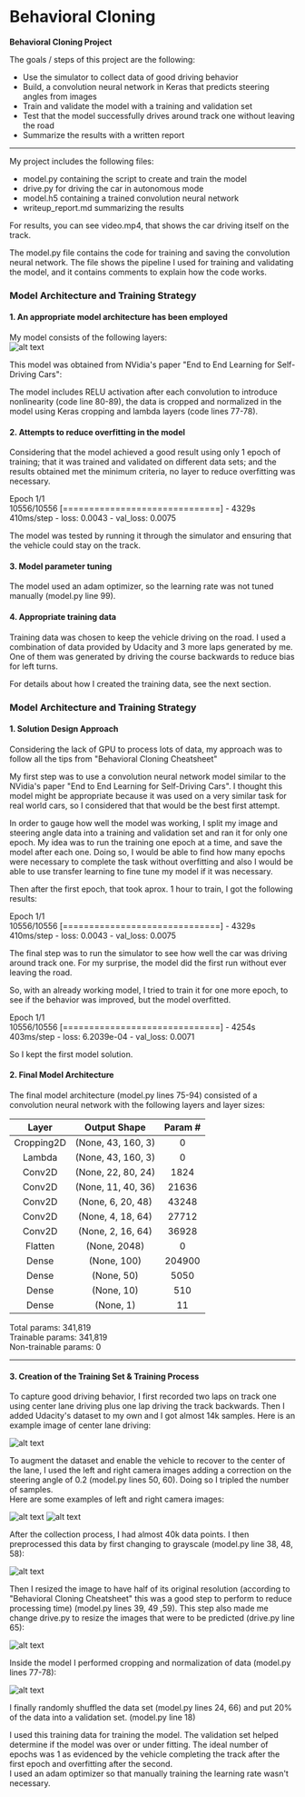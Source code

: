 # **Behavioral Cloning** 

**Behavioral Cloning Project**

The goals / steps of this project are the following:
* Use the simulator to collect data of good driving behavior
* Build, a convolution neural network in Keras that predicts steering angles from images
* Train and validate the model with a training and validation set
* Test that the model successfully drives around track one without leaving the road
* Summarize the results with a written report


[//]: # (Image References)

[image1]: ./writeup-images/CNN.png "NVidia CNN"
[image2]: ./writeup-images/center.jpg "Center Image"
[image3]: ./writeup-images/left.jpg "Left Image"
[image4]: ./writeup-images/right.jpg "Right Image"
[image5]: ./writeup-images/center_gray.jpg "Gray Image"
[image6]: ./writeup-images/center_res.jpg "LowRes Image"
[image7]: ./writeup-images/center_crop.jpg "Crop Image"


---

My project includes the following files:
* model.py containing the script to create and train the model
* drive.py for driving the car in autonomous mode
* model.h5 containing a trained convolution neural network 
* writeup_report.md summarizing the results

For results, you can see video.mp4, that shows the car driving itself on the track.

The model.py file contains the code for training and saving the convolution neural network. The file shows the pipeline I used for training and validating the model, and it contains comments to explain how the code works.

### Model Architecture and Training Strategy

#### 1. An appropriate model architecture has been employed

My model consists of the following layers:  
![alt text][image1]

This model was obtained from NVidia's paper "End to End Learning for Self-Driving Cars":

The model includes RELU activation after each convolution to introduce nonlinearity (code line 80-89), the data is cropped and normalized in the model using Keras cropping and lambda layers (code lines 77-78). 

#### 2. Attempts to reduce overfitting in the model

Considering that the model achieved a good result using only 1 epoch of training; that it was trained and validated on different data sets; and the results obtained met the minimum criteria, no layer to reduce overfitting was necessary.

Epoch 1/1  
10556/10556 [==============================] - 4329s 410ms/step - loss: 0.0043 - val_loss: 0.0075  

The model was tested by running it through the simulator and ensuring that the vehicle could stay on the track.

#### 3. Model parameter tuning
The model used an adam optimizer, so the learning rate was not tuned manually (model.py line 99).

#### 4. Appropriate training data

Training data was chosen to keep the vehicle driving on the road. I used a combination of data provided by Udacity and 3 more laps generated by me. One of them was generated by driving the course backwards to reduce bias for left turns.

For details about how I created the training data, see the next section. 

### Model Architecture and Training Strategy

#### 1. Solution Design Approach

Considering the lack of GPU to process lots of data, my approach was to follow all the tips from "Behavioral Cloning Cheatsheet"

My first step was to use a convolution neural network model similar to the NVidia's paper "End to End Learning for Self-Driving Cars". I thought this model might be appropriate because it was used on a very similar task for real world cars, so I considered that that would be the best first attempt.

In order to gauge how well the model was working, I split my image and steering angle data into a training and validation set and ran it for only one epoch. My idea was to run the training one epoch at a time, and save the model after each one. Doing so, I would be able to find how many epochs were necessary to complete the task without overfitting and also I would be able to use transfer learning to fine tune my model if it was necessary.

Then after the first epoch, that took aprox. 1 hour to train, I got the following results:

Epoch 1/1  
10556/10556 [==============================] - 4329s 410ms/step - loss: 0.0043 - val_loss: 0.0075  

The final step was to run the simulator to see how well the car was driving around track one. For my surprise, the model did the first run without ever leaving the road.

So, with an already working model, I tried to train it for one more epoch, to see if the behavior was improved, but the model overfitted. 

Epoch 1/1  
10556/10556 [==============================] - 4254s 403ms/step - loss: 6.2039e-04 - val_loss: 0.0071

So I kept the first model solution.

#### 2. Final Model Architecture

The final model architecture (model.py lines 75-94) consisted of a convolution neural network with the following layers and layer sizes:

| Layer         		|     Output Shape	        					| Param \# |
|:---------------------:|:------------------------------:|:---------------:|
|Cropping2D     |   (None, 43, 160, 3)      |  0         |
|Lambda         |   (None, 43, 160, 3)      |  0         |
|Conv2D         |   (None, 22, 80, 24)      |  1824      |
|Conv2D         |   (None, 11, 40, 36)      |  21636     |
|Conv2D         |   (None, 6, 20, 48)       |  43248     |
|Conv2D         |   (None, 4, 18, 64)       |  27712     |
|Conv2D         |   (None, 2, 16, 64)       |  36928     |
|Flatten        |   (None, 2048)            |  0         |
|Dense          |   (None, 100)             |  204900    |
|Dense          |   (None, 50)              |  5050      |
|Dense          |   (None, 10)              |  510       |
|Dense          |   (None, 1)               |  11        |


Total params: 341,819  
Trainable params: 341,819  
Non-trainable params: 0  
_________________________________________________________________  

#### 3. Creation of the Training Set & Training Process

To capture good driving behavior, I first recorded two laps on track one using center lane driving plus one lap driving the track backwards. Then I added Udacity's dataset to my own and I got almost 14k samples. Here is an example image of center lane driving:

![alt text][image2]

To augment the dataset and enable the vehicle to recover to the center of the lane, I used the left and right camera images adding a correction on the steering angle of 0.2 (model.py lines 50, 60). Doing so I tripled the number of samples.  
Here are some examples of left and right camera images:

![alt text][image3]
![alt text][image4]

After the collection process, I had almost 40k data points. I then preprocessed this data by first changing to grayscale (model.py line 38, 48, 58):

![alt text][image5]

Then I resized the image to have half of its original resolution (according to "Behavioral Cloning Cheatsheet" this was a good step to perform to reduce processing time) (model.py lines 39, 49 ,59). This step also made me change drive.py to resize the images that were to be predicted (drive.py line 65):

![alt text][image6]

Inside the model I performed cropping and normalization of data (model.py lines 77-78):

![alt text][image7]

I finally randomly shuffled the data set (model.py lines 24, 66) and put 20% of the data into a validation set. (model.py line 18)

I used this training data for training the model. The validation set helped determine if the model was over or under fitting. The ideal number of epochs was 1 as evidenced by the vehicle completing the track after the first epoch and overfitting after the second.  
I used an adam optimizer so that manually training the learning rate wasn't necessary.
